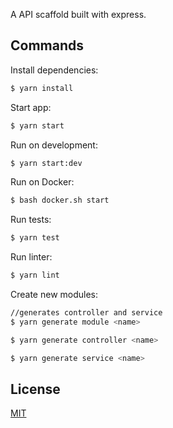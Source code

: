 A API scaffold built with express.

## Commands


Install dependencies:

```bash
$ yarn install
```

Start app:

```bash
$ yarn start
```

Run on development:

```bash
$ yarn start:dev
```

Run on Docker:

```bash
$ bash docker.sh start
```

Run tests:

```bash
$ yarn test
```

Run linter:

```bash
$ yarn lint
```

Create new modules:

```bash
//generates controller and service
$ yarn generate module <name>

$ yarn generate controller <name>

$ yarn generate service <name>
```


## License

  [MIT](LICENSE)
